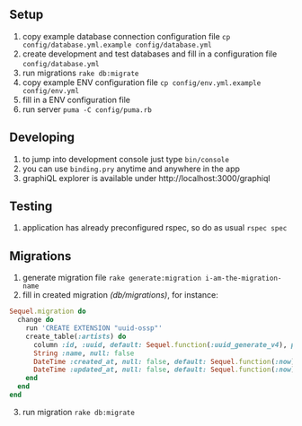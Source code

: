 ## Setup
1. copy example database connection configuration file `cp config/database.yml.example config/database.yml`
2. create development and test databases and fill in a configuration file `config/database.yml`
3. run migrations `rake db:migrate`
4. copy example ENV configuration file `cp config/env.yml.example config/env.yml`
5. fill in a ENV configuration file
6. run server `puma -C config/puma.rb`

## Developing
1. to jump into development console just type `bin/console`
2. you can use `binding.pry` anytime and anywhere in the app
3. graphiQL explorer is available under http://localhost:3000/graphiql

## Testing
1. application has already preconfigured rspec, so do as usual `rspec spec`

## Migrations
1. generate migration file
`rake generate:migration i-am-the-migration-name`
2. fill in created migration _(db/migrations)_, for instance:
```ruby
Sequel.migration do
  change do
    run 'CREATE EXTENSION "uuid-ossp"'
    create_table(:artists) do
      column :id, :uuid, default: Sequel.function(:uuid_generate_v4), primary_key: true
      String :name, null: false
      DateTime :created_at, null: false, default: Sequel.function(:now)
      DateTime :updated_at, null: false, default: Sequel.function(:now)
    end
  end
end
```
3. run migration
`rake db:migrate`
